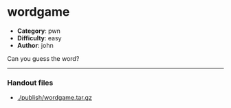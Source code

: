 wordgame
======================

- **Category**: pwn
- **Difficulty**: easy
- **Author**: john

Can you guess the word?

---

### Handout files

- [./publish/wordgame.tar.gz](./publish/wordgame.tar.gz)
